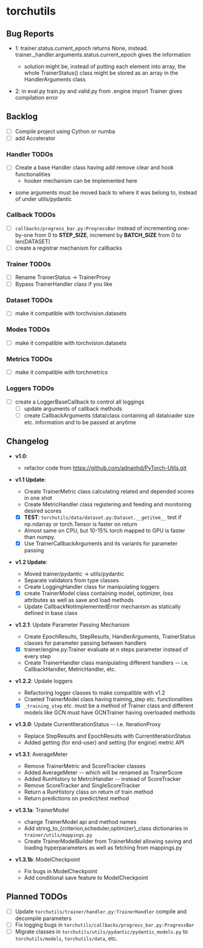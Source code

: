 # torchutils

## Bug Reports
- 1: trainer.status.current\_epoch returns None, instead. trainer.\_handler.arguments.status.current\_epoch gives the information
    - solution might be, instead of putting each element into array, the whole TrainerStatus() class might be stored as an array in the HandlerArguments class

- 2: in eval.py train.py and valid.py from .engine import Trainer gives compilation error

## Backlog
- [ ] Compile project using Cython or numba
- [ ] add Accelerator

### Handler TODOs
- [ ] Create a base Handler class having add remove clear and hook functionalities
    -	hooker mechanism can be implemented here
- some arguments must be moved back to where it was belong to, instead of under utils/pydantic

### Callback TODOs
- [ ] `callbacks/progress_bar.py:ProgressBar` instead of incrementing one-by-one from 0 to **STEP_SIZE**, increment by **BATCH_SIZE** from 0 to len(DATASET)
- [ ] create a registrar mechanism for callbacks

### Trainer TODOs
- [ ] Rename TrainerStatus -> TrainerProxy
- [ ] Bypass TrainerHandler class if you like

### Dataset TODOs
- [ ] make it compatible with torchvision.datasets
 
### Modes TODOs
- [ ] make it compatible with torchvision.datasets

### Metrics TODOs
- [ ] make it compatible with torchmetrics

### Loggers TODOs
- [ ] create a LoggerBaseCallback to control all loggings
    - [ ] update arguments of callback methods
	- [ ] create CallbackArguments (data)class containing all dataloader size etc. information and to be passed at anytime

## Changelog
- **v1.0**:
	- refactor code from https://github.com/adnanhd/PyTorch-Utils.git

- **v1.1 Update**:
    - Create TrainerMetric class calculating related and depended scores in one shot
    - Create MetricHandler class registering and feeding and monitoring desired scores
    - [x] **TEST**: `torchutils/data/dataset.py:Dataset.__getitem__` test if np.ndarray or torch.Tensor is faster on return
	- Almost same on CPU, but 10-15% torch mapped to GPU is faster than numpy. 
    - [x] Use TrainerCallbackArguments and its variants for parameter passing

- **v1.2 Update**:
    - Moved trainer/pydantic -> utils/pydantic
	- Separate validators from type classes
    - Create LoggingHandler class for manipulating loggers
    - [x] create TrainerModel class containing model, optimizer, loss attributes as well as save and load methods
    - Update CallbackNotImplementedError mechanism as statically defined in base class

- **v1.2.1**: Update Parameter Passing Mechanism
    - Create EpochResults, StepResults, HandlerArguments, TrainerStatus classes for parameter passing between handlers
    - [x] trainer/engine.py:Trainer evaluate at n steps parameter instead of every step
    - Create TrainerHandler class manipulating different handlers -- i.e. CallbackHandler, MetricHandler, etc.

- **v1.2.2**: Update loggers
    - Refactoring logger classes to make compatible with v1.2
    - Craeted TrainerModel class having training\_step etc. functionalities
	- [x] `_training_step` etc. must be a method of Trainer class and different models like GCN must have GCNTrainer having overloaded methods

- **v1.3.0**: Update CurrentIterationStatus -- i.e. IterationProxy
	- Replace StepResults and EpochResults with CurrentIterationStatus
	- Added getting (for end-user) and setting (for engine) metric API

- **v1.3.1**: AverageMeter
	- Remove TrainerMetric and ScoreTracker classes
	- Added AverageMeter -- which will be renamed as TrainerScore
	- Added RunHistory to MetrciHandler -- instead of ScoreTracker
	- Remove ScoreTracker and SingleScoreTracker
	- Return a RunHistory class on return of train method
	- Return predictions on predict/test method

- **v1.3.1a**: TrainerModel
	- change TrainerModel api and method names
	- Add string\_to\_{criterion,scheduler,optimizer}\_class dictionaries in `trainer/utils/mappings.py`
	- Create TrainerModelBuilder from TrainerModel allowing saving and loading hyperparameters as well as fetching from mappings.py

- **v1.3.1b**: ModelCheckpoint
	- Fix bugs in ModelCheckpoint
	- Add conditional save feature to ModelCheckpoint

## Planned TODOs
- [ ] Update `torchutils/trainer/handler.py:TrainerHandler` compile and decompile parameters
- [ ] Fix logging bugs in `torchutils/callbacks/progress_bar.py:ProgressBar` 
- [ ] Migrate classes in `torchutils/utils/pydantic/pydantic_models.py` to `torchutils/models`, `torchutils/data`, etc.
